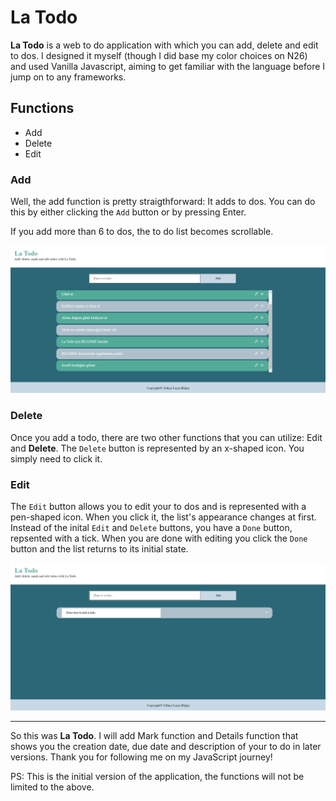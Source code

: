 # La Todo
__La Todo__ is a web to do application with which you can add, delete and edit to dos. I designed it myself (though I did base my color choices on N26) and used Vanilla Javascript, aiming to get familiar with the language before I jump on to any frameworks.

## Functions
- Add
- Delete
- Edit

### Add
Well, the add function is pretty straigthforward: It adds to dos. You can do this by either clicking the `Add` button or by pressing Enter.

If you add more than 6 to dos, the to do list becomes scrollable.

<img src="assets/webtodo1.PNG" alt="Scroll Feature" title="Scroll Feature"/>

### Delete
Once you add a todo, there are two other functions that you can utilize: Edit and __Delete__. The `Delete` button is represented by an x-shaped icon. You simply need to click it.

### Edit
The `Edit` button allows you to edit your to dos and is represented with a pen-shaped icon. When you click it, the list's appearance changes at first. Instead of the inital `Edit` and `Delete` buttons, you have a `Done` button, repsented with a tick. When you are done with editing you click the `Done` button and the list returns to its initial state.

<img src="assets/webtodo2.PNG" alt="Edit Function" title="Edit Function"/>

<hr>

So this was __La Todo__. I will add Mark function and Details function that shows you the creation date, due date and description of your to do in later versions. Thank you for following me on my JavaScript journey!

PS: This is the initial version of the application, the functions will not be limited to the above.